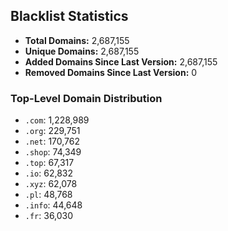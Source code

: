 ## Blacklist Statistics

- **Total Domains:** 2,687,155
- **Unique Domains:** 2,687,155
- **Added Domains Since Last Version:** 2,687,155
- **Removed Domains Since Last Version:** 0

### Top-Level Domain Distribution

-  `.com`: 1,228,989
-  `.org`: 229,751
-  `.net`: 170,762
-  `.shop`: 74,349
-  `.top`: 67,317
-  `.io`: 62,832
-  `.xyz`: 62,078
-  `.pl`: 48,768
-  `.info`: 44,648
-  `.fr`: 36,030

